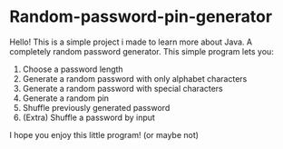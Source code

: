 # Random-password-pin-generator
Hello! This is a simple project i made to learn more about Java. A completely random password generator.
This simple program lets you:

1) Choose a password length
2) Generate a random password with only alphabet characters
3) Generate a random password with special characters
4) Generate a random pin 
5) Shuffle previously generated password
6) (Extra) Shuffle a password by input

I hope you enjoy this little program! (or maybe not) 
